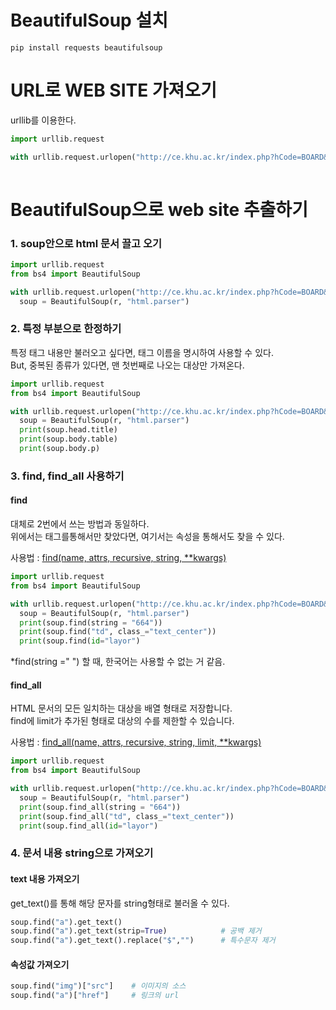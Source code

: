 # BeautifulSoup 설치
```
pip install requests beautifulsoup
```

# URL로 WEB SITE 가져오기
urllib를 이용한다.

```python
import urllib.request

with urllib.request.urlopen("http://ce.khu.ac.kr/index.php?hCode=BOARD&bo_idx=2") as html :
  
```

# BeautifulSoup으로 web site 추출하기

### 1. soup안으로 html 문서 끌고 오기

```python
import urllib.request
from bs4 import BeautifulSoup

with urllib.request.urlopen("http://ce.khu.ac.kr/index.php?hCode=BOARD&bo_idx=2") as html :
  soup = BeautifulSoup(r, "html.parser")
```

### 2. 특정 부분으로 한정하기

특정 태그 내용만 불러오고 싶다면, 태그 이름을 명시하여 사용할 수 있다.<br>
But, 중복된 종류가 있다면, 맨 첫번째로 나오는 대상만 가져온다.

```python
import urllib.request
from bs4 import BeautifulSoup

with urllib.request.urlopen("http://ce.khu.ac.kr/index.php?hCode=BOARD&bo_idx=2") as html :
  soup = BeautifulSoup(r, "html.parser")
  print(soup.head.title)
  print(soup.body.table)
  print(soup.body.p)
```

### 3. find, find_all 사용하기

#### find
대체로 2번에서 쓰는 방법과 동일하다.<br>
위에서는 태그를통해서만 찾았다면, 여기서는 속성을 통해서도 찾을 수 있다.

사용법 : [find(name, attrs, recursive, string, **kwargs)](https://www.crummy.com/software/BeautifulSoup/bs4/doc/#find)
```python
import urllib.request
from bs4 import BeautifulSoup

with urllib.request.urlopen("http://ce.khu.ac.kr/index.php?hCode=BOARD&bo_idx=2") as html :
  soup = BeautifulSoup(r, "html.parser")
  print(soup.find(string = "664"))
  print(soup.find("td", class_="text_center"))
  print(soup.find(id="layor")
```
*find(string =" ") 할 때, 한국어는 사용할 수 없는 거 같음.

#### find_all
HTML 문서의 모든 일치하는 대상을 배열 형태로 저장합니다.<br>
find에 limit가 추가된 형태로 대상의 수를 제한할 수 있습니다.

사용법 : [find_all(name, attrs, recursive, string, limit, **kwargs)](https://www.crummy.com/software/BeautifulSoup/bs4/doc/#find-all)

```python
import urllib.request
from bs4 import BeautifulSoup

with urllib.request.urlopen("http://ce.khu.ac.kr/index.php?hCode=BOARD&bo_idx=2") as html :
  soup = BeautifulSoup(r, "html.parser")
  print(soup.find_all(string = "664"))
  print(soup.find_all("td", class_="text_center"))
  print(soup.find_all(id="layor")
```

### 4. 문서 내용 string으로 가져오기

#### text 내용 가져오기
get_text()를 통해 해당 문자를 string형태로 불러올 수 있다.
```python
soup.find("a").get_text()
soup.find("a").get_text(strip=True)            # 공백 제거
soup.find("a").get_text().replace("$","")      # 특수문자 제거
```

#### 속성값 가져오기
```python
soup.find("img")["src"]    # 이미지의 소스
soup.find("a")["href"]     # 링크의 url
```
